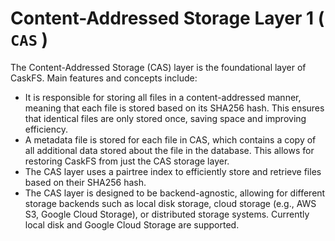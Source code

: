# Content-Addressed Storage Layer 1 ( `CAS` )

The Content-Addressed Storage (CAS) layer is the foundational layer of CaskFS. Main features and concepts include:

 - It is responsible for storing all files in a content-addressed manner, meaning that each file is stored based on its SHA256 hash. This ensures that identical files are only stored once, saving space and improving efficiency. 
 - A metadata file is stored for each file in CAS, which contains a copy of all additional data stored about the file in the database.  This allows for restoring CaskFS from just the CAS storage layer.  
 - The CAS layer uses a pairtree index to efficiently store and retrieve files based on their SHA256 hash.
 - The CAS layer is designed to be backend-agnostic, allowing for different storage backends such as local disk storage, cloud storage (e.g., AWS S3, Google Cloud Storage), or distributed storage systems.  Currently local disk and Google Cloud Storage are supported.